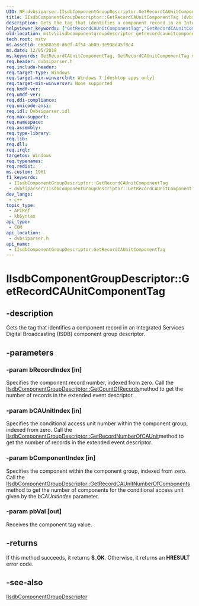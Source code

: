 ```yaml
---
UID: NF:dvbsiparser.IIsdbComponentGroupDescriptor.GetRecordCAUnitComponentTag
title: IIsdbComponentGroupDescriptor::GetRecordCAUnitComponentTag (dvbsiparser.h)
description: Gets the tag that identifies a component record in an Integrated Services Digital Broadcasting (ISDB) component group descriptor.
helpviewer_keywords: ["GetRecordCAUnitComponentTag","GetRecordCAUnitComponentTag method [Microsoft TV Technologies]","GetRecordCAUnitComponentTag method [Microsoft TV Technologies]","IIsdbComponentGroupDescriptor interface","IIsdbComponentGroupDescriptor interface [Microsoft TV Technologies]","GetRecordCAUnitComponentTag method","IIsdbComponentGroupDescriptor.GetRecordCAUnitComponentTag","IIsdbComponentGroupDescriptor::GetRecordCAUnitComponentTag","dvbsiparser/IIsdbComponentGroupDescriptor::GetRecordCAUnitComponentTag","mstv.iisdbcomponentgroupdescriptor_getrecordcaunitcomponenttag"]
old-location: mstv\iisdbcomponentgroupdescriptor_getrecordcaunitcomponenttag.htm
tech.root: mstv
ms.assetid: e6588a58-d6df-4f54-ab09-3e938d45f8c4
ms.date: 12/05/2018
ms.keywords: GetRecordCAUnitComponentTag, GetRecordCAUnitComponentTag method [Microsoft TV Technologies], GetRecordCAUnitComponentTag method [Microsoft TV Technologies],IIsdbComponentGroupDescriptor interface, IIsdbComponentGroupDescriptor interface [Microsoft TV Technologies],GetRecordCAUnitComponentTag method, IIsdbComponentGroupDescriptor.GetRecordCAUnitComponentTag, IIsdbComponentGroupDescriptor::GetRecordCAUnitComponentTag, dvbsiparser/IIsdbComponentGroupDescriptor::GetRecordCAUnitComponentTag, mstv.iisdbcomponentgroupdescriptor_getrecordcaunitcomponenttag
req.header: dvbsiparser.h
req.include-header: 
req.target-type: Windows
req.target-min-winverclnt: Windows 7 [desktop apps only]
req.target-min-winversvr: None supported
req.kmdf-ver: 
req.umdf-ver: 
req.ddi-compliance: 
req.unicode-ansi: 
req.idl: Dvbsiparser.idl
req.max-support: 
req.namespace: 
req.assembly: 
req.type-library: 
req.lib: 
req.dll: 
req.irql: 
targetos: Windows
req.typenames: 
req.redist: 
ms.custom: 19H1
f1_keywords:
 - IIsdbComponentGroupDescriptor::GetRecordCAUnitComponentTag
 - dvbsiparser/IIsdbComponentGroupDescriptor::GetRecordCAUnitComponentTag
dev_langs:
 - c++
topic_type:
 - APIRef
 - kbSyntax
api_type:
 - COM
api_location:
 - dvbsiparser.h
api_name:
 - IIsdbComponentGroupDescriptor.GetRecordCAUnitComponentTag
---
```


# IIsdbComponentGroupDescriptor::GetRecordCAUnitComponentTag


## -description

Gets the tag that identifies a component record in an Integrated Services Digital Broadcasting (ISDB) component group descriptor.

## -parameters

### -param bRecordIndex [in]

Specifies the component record number,
  indexed from zero. Call the <a href="https://docs.microsoft.com/previous-versions/windows/desktop/api/dvbsiparser/nf-dvbsiparser-iisdbcomponentgroupdescriptor-getcountofrecords">IIsdbComponentGroupDescriptor::GetCountOfRecords</a>method to get the number of records in the extended event descriptor.

### -param bCAUnitIndex [in]

Specifies the conditional access unit number within the component group,
  indexed from zero. Call the <a href="https://docs.microsoft.com/previous-versions/windows/desktop/api/dvbsiparser/nf-dvbsiparser-iisdbcomponentgroupdescriptor-getrecordnumberofcaunit">IIsdbComponentGroupDescriptor::GetRecordNumberOfCAUnit</a>method to get the number of records in the extended event descriptor.

### -param bComponentIndex [in]

Specifies the component within the component group,
  indexed from zero. Call the <a href="https://docs.microsoft.com/previous-versions/windows/desktop/api/dvbsiparser/nf-dvbsiparser-iisdbcomponentgroupdescriptor-getrecordcaunitnumberofcomponents">IIsdbComponentGroupDescriptor::GetRecordCAUnitNumberOfComponents</a>method to get the number of components for the conditional access unit given by the <i>bCAUnitIndex</i> parameter.

### -param pbVal [out]

Receives the component tag value.

## -returns

If this method succeeds, it returns <b xmlns:loc="http://microsoft.com/wdcml/l10n">S_OK</b>. Otherwise, it returns an <b xmlns:loc="http://microsoft.com/wdcml/l10n">HRESULT</b> error code.

## -see-also

<a href="https://docs.microsoft.com/previous-versions/windows/desktop/api/dvbsiparser/nn-dvbsiparser-iisdbcomponentgroupdescriptor">IIsdbComponentGroupDescriptor</a>

